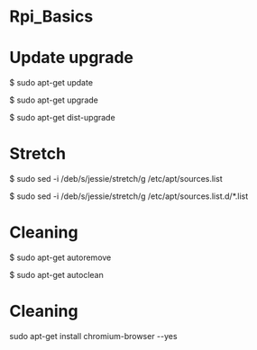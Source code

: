 # Rpi_Basics

# Update upgrade
$ sudo apt-get update

$ sudo apt-get upgrade

$ sudo apt-get dist-upgrade


# Stretch 
$ sudo sed -i /deb/s/jessie/stretch/g /etc/apt/sources.list

$ sudo sed -i /deb/s/jessie/stretch/g /etc/apt/sources.list.d/*.list

# Cleaning
$ sudo apt-get autoremove

$ sudo apt-get autoclean


# Cleaning
sudo apt-get install chromium-browser --yes
